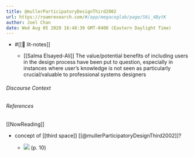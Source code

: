 ```yaml
---
title: @mullerParticipatoryDesignThird2002
url: https://roamresearch.com/#/app/megacoglab/page/S6i_4BytK
author: Joel Chan
date: Wed Aug 05 2020 16:48:39 GMT-0400 (Eastern Daylight Time)
---
```


- #[[📝 lit-notes]]

    - [[Salma Elsayed-Ali]] The value/potential benefits of including users in the design process have been put to question, especially in instances where user’s knowledge is not seen as particularly crucial/valuable to professional systems designers

###### Discourse Context



###### References

[[NowReading]]

- concept of [[third space]] [[@mullerParticipatoryDesignThird2002]]?

    - ![](https://firebasestorage.googleapis.com/v0/b/firescript-577a2.appspot.com/o/imgs%2Fapp%2Fmegacoglab%2Fezb4AGemA8.png?alt=media&token=7387e47c-9f87-4ef0-bddc-c8a0f4bf38bc) (p. 10)
